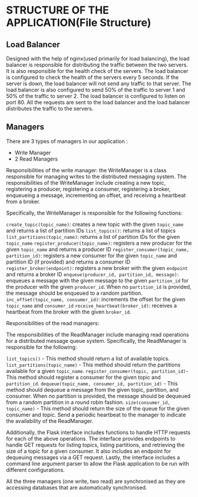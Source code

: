 # STRUCTURE OF THE APPLICATION(File Structure)

## Load Balancer 
Designed with the help of nginx(used primarily for load balancing), the load balancer is responsible for distributing the traffic between the two servers. It is also responsible for the health check of the servers. The load balancer is configured to check the health of the servers every 5 seconds. If the server is down, the load balancer will not send any traffic to that server. The load balancer is also configured to send 50% of the traffic to server 1 and 50% of the traffic to server 2. The load balancer is configured to listen on port 80. 
All the requests are sent to the load balancer and the load balancer distributes the traffic to the servers.

## Managers
There are 3 types of managers in our application :
- Write Manager 
- 2 Read Managers 

Responsibilities of the write manager: 
the WriteManager is a class responsible for managing writes to the distributed messaging system. The responsibilities of the WriteManager include creating a new topic, registering a producer, registering a consumer, registering a broker, enqueueing a message, incrementing an offset, and receiving a heartbeat from a broker.

Specifically, the WriteManager is responsible for the following functions:

`create_topic(topic_name)`: creates a new topic with the given `topic_name` and returns a list of partition IDs
`list_topics()`: returns a list of topics
`list_partitions(topic_name)`: returns a list of partition IDs for the given `topic_name`
`register_producer(topic_name)`: registers a new producer for the given `topic_name` and returns a producer ID
`register_consumer(topic_name, partition_id)`: registers a new consumer for the given `topic_name` and partition ID (if provided) and returns a consumer ID
`register_broker(endpoint)`: registers a new broker with the given `endpoint` and returns a broker ID
`enqueue(producer_id, partition_id, message)`: enqueues a message with the given message to the given `partition_id` for the producer with the given `producer_id`. When no `partition_id` is provided, the message should be enqueued to a random partition.
`inc_offset(topic_name, consumer_id)`: increments the offset for the given `topic_name` and `consumer_id`
`receive_heartbeat(broker_id)`: receives a heartbeat from the broker with the given `broker_id`.

Responsibilities of the read managers:

The responsibilities of the ReadManager include managing read operations for a distributed message queue system. Specifically, the ReadManager is responsible for the following:

`list_topics()` - This method should return a list of available topics.
`list_partitions(topic_name)` - This method should return the partitions available for a given `topic_name`.
`register_consumer(topic, partition_id)`- This method should register a consumer for the given topic and `partition_id`.
`dequeue(topic_name, consumer_id, partition_id)` - This method should dequeue a message from the given topic, partition, and consumer. When no partition is provided, the message should be dequeued from a random partition in a round robin fashion.
`size(consumer_id, topic_name)` - This method should return the size of the queue for the given consumer and topic.
Send a periodic heartbeat to the manager to indicate the availability of the ReadManager.

Additionally, the Flask interface includes functions to handle HTTP requests for each of the above operations. The interface provides endpoints to handle GET requests for listing topics, listing partitions, and retrieving the size of a topic for a given consumer. It also includes an endpoint for dequeuing messages via a GET request. Lastly, the interface includes a command line argument parser to allow the Flask application to be run with different configurations.


All the three managers (one write, two read) are synchronised as they are accessing databases that are automatically synchronised. 




